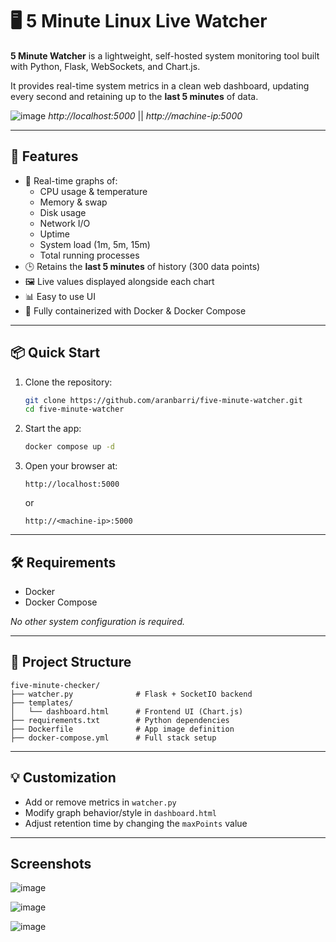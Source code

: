 # 🖥️ 5 Minute Linux Live Watcher

**5 Minute Watcher** is a lightweight, self-hosted system monitoring tool built with Python, Flask, WebSockets, and Chart.js.  

It provides real-time system metrics in a clean web dashboard, updating every second and retaining up to the **last 5 minutes** of data.

![image](https://github.com/user-attachments/assets/722c6b1f-66d3-42bc-b562-bdd31cd1af07)
*http://localhost:5000* || 
*http://machine-ip:5000*

---

## 🚀 Features

- 🔄 Real-time graphs of:
  - CPU usage & temperature
  - Memory & swap
  - Disk usage
  - Network I/O
  - Uptime
  - System load (1m, 5m, 15m)
  - Total running processes
- 🕒 Retains the **last 5 minutes** of history (300 data points)
- 🖼️ Live values displayed alongside each chart
- 📊 Easy to use UI 
- 🐳 Fully containerized with Docker & Docker Compose

---

## 📦 Quick Start

1. Clone the repository:
   ```bash
   git clone https://github.com/aranbarri/five-minute-watcher.git
   cd five-minute-watcher
   ```

2. Start the app:
   ```bash
   docker compose up -d 
   ```

3. Open your browser at:
   ```
   http://localhost:5000
   ```
   or
   ```
   http://<machine-ip>:5000
   ```


---

## 🛠 Requirements

- Docker
- Docker Compose

_No other system configuration is required._

---

## 📁 Project Structure

```
five-minute-checker/
├── watcher.py              # Flask + SocketIO backend
├── templates/
│   └── dashboard.html      # Frontend UI (Chart.js)
├── requirements.txt        # Python dependencies
├── Dockerfile              # App image definition
├── docker-compose.yml      # Full stack setup
```

---

## 💡 Customization

- Add or remove metrics in `watcher.py`
- Modify graph behavior/style in `dashboard.html`
- Adjust retention time by changing the `maxPoints` value

---

## Screenshots
![image](https://github.com/user-attachments/assets/940b0212-fe43-43b7-b471-6e5657d16593)

![image](https://github.com/user-attachments/assets/04c0428c-b2b3-42f3-b3ef-b2c62360ce64)

![image](https://github.com/user-attachments/assets/4a0cfdb3-dd7f-4204-89a6-ababe27dfbc5)

